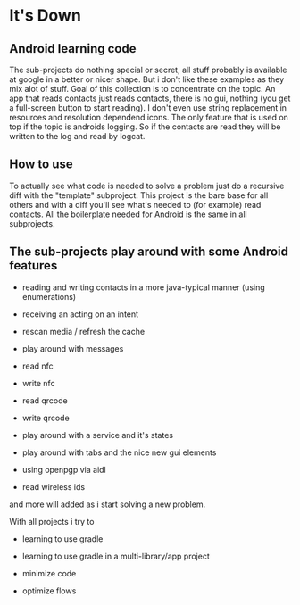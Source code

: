 It's Down
=========

Android learning code
---------------------

The sub-projects do nothing special or secret, all stuff probably is available
at google in a better or nicer shape. But i don't like these examples as they
mix alot of stuff. Goal of this collection is to concentrate on the topic. An
app that reads contacts just reads contacts, there is no gui, nothing (you get
a full-screen button to start reading). I don't even use string replacement in
resources and resolution dependend icons. The only feature that is used on top
if the topic is androids logging. So if the contacts are read they will be
written to the log and read by logcat.

How to use
----------

To actually see what code is needed to solve a problem just do a recursive diff
with the "template" subproject. This project is the bare base for all others
and with a diff you'll see what's needed to (for example) read contacts. All
the boilerplate needed for Android is the same in all subprojects.

The sub-projects play around with some Android features
-------------------------------------------------------

 - reading and writing contacts in a more java-typical manner (using enumerations)

 - receiving an acting on an intent

 - rescan media / refresh the cache

 - play around with messages

 - read nfc

 - write nfc

 - read qrcode

 - write qrcode

 - play around with a service and it's states

 - play around with tabs and the nice new gui elements

 - using openpgp via aidl

 - read wireless ids

and more will added as i start solving a new problem.

With all projects i try to

 - learning to use gradle

 - learning to use gradle in a multi-library/app project

 - minimize code

 - optimize flows

